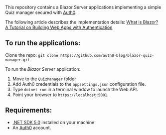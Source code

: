 This repository contains a Blazor Server applications implementing a simple Quiz manager secured with [Auth0](https://auth0.com/).

The following article describes the implementation details: [What is Blazor? A Tutorial on Building Web Apps with Authentication](https://auth0.com/blog/what-is-blazor-tutorial-on-building-webapp-with-authentication/)

## To run the applications:

Clone the repo: `git clone https://github.com/auth0-blog/blazor-quiz-manager.git`

To run the *Blazor Server* application:

1. Move to the `QuizManager` folder 
2. Add Auth0 credentials to the `appsettings.json` configuration file.
3. Type `dotnet run` in a terminal window to launch the Web API.
4. Point your browser to `https://localhost:5001`.

## Requirements:

- [.NET SDK 5.0](https://dotnet.microsoft.com/download/dotnet-core/5.0) installed on your machine
- An [Auth0](https://auth0.com/) account.
